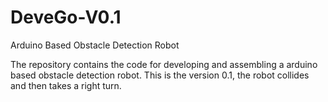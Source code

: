 # DeveGo-V0.1
Arduino Based Obstacle Detection Robot


The repository contains the code for developing and assembling a arduino based obstacle detection robot.
This is the version 0.1, the robot collides and then takes a right turn.
